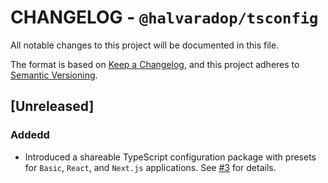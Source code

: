 # CHANGELOG - `@halvaradop/tsconfig`

All notable changes to this project will be documented in this file.

The format is based on [Keep a Changelog](https://keepachangelog.com/en/1.1.0/),
and this project adheres to [Semantic Versioning](https://semver.org/spec/v2.0.0.html).

## [Unreleased]

### Addedd

- Introduced a shareable TypeScript configuration package with presets for `Basic`, `React`, and `Next.js` applications. See [#3](https://github.com/halvaradop/configs/pull/3) for details.

